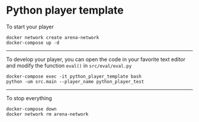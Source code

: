 # Python player template

To start your player
```
docker network create arena-network
docker-compose up -d
```

----

To develop your player, you can open the code in your favorite text editor and modify the function `eval()` in `src/eval/eval.py`
```
docker-compose exec -it python_player_template bash
python -um src.main --player_name python_player_test
```

---

To stop everything
```
docker-compose down
docker network rm arena-network
```

